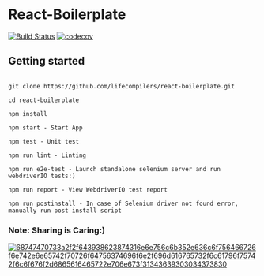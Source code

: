# React-Boilerplate

[![Build Status](https://travis-ci.org/lifecompilers/react-boilerplate.svg?branch=master)](https://travis-ci.org/lifecompilers/react-boilerplate) [![codecov](https://codecov.io/gh/lifecompilers/react-boilerplate/branch/master/graph/badge.svg)](https://codecov.io/gh/lifecompilers/react-boilerplate)


## Getting started

```

git clone https://github.com/lifecompilers/react-boilerplate.git

cd react-boilerplate

npm install

npm start - Start App

npm test - Unit test

npm run lint - Linting

npm run e2e-test - Launch standalone selenium server and run webdriverIO tests:)

npm run report - View WebdriverIO test report

npm run postinstall - In case of Selenium driver not found error, manually run post install script

```

### Note: Sharing is Caring:)
[
![68747470733a2f2f643938623874316e6e756c6b352e636c6f756466726f6e742e6e65742f70726f64756374696f6e2f696d616765732f6c61796f75742f6c6f676f2d6865616465722e706e673f31343639303034373830](https://user-images.githubusercontent.com/9009188/40879711-8e4403e0-66c1-11e8-8f3b-ef43121bac31.png)
](https://www.browserstack.com)

